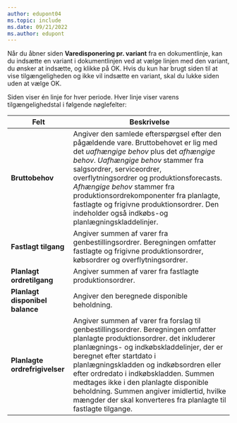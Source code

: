 ```yaml
---
author: edupont04
ms.topic: include
ms.date: 09/21/2022
ms.author: edupont
---
```

Når du åbner siden **Varedisponering pr. variant** fra en dokumentlinje, kan du indsætte en variant i dokumentlinjen ved at vælge linjen med den variant, du ønsker at indsætte, og klikke på OK. Hvis du kun har brugt siden til at vise tilgængeligheden og ikke vil indsætte en variant, skal du lukke siden uden at vælge OK.

Siden viser én linje for hver periode. Hver linje viser varens tilgængelighedstal i følgende nøglefelter:

| Felt | Beskrivelse |
|--|--|
| **Bruttobehov**| Angiver den samlede efterspørgsel efter den pågældende vare. Bruttobehovet er lig med det *uafhængige behov* plus det *afhængige behov*. *Uafhængige behov* stammer fra salgsordrer, serviceordrer, overflytningsordrer og produktionsforecasts. *Afhængige behov* stammer fra produktionsordrekomponenter fra planlagte, fastlagte og frigivne produktionsordrer. Den indeholder også indkøbs-og planlægningskladdelinjer.|
| **Fastlagt tilgang** | Angiver summen af varer fra genbestillingsordrer. Beregningen omfatter fastlagte og frigivne produktionsordrer, købsordrer og overflytningsordrer. |
| **Planlagt ordretilgang** | Angiver summen af varer fra fastlagte produktionsordrer. |
| **Planlagt disponibel balance** | Angiver den beregnede disponible beholdning. |
| **Planlagte ordrefrigivelser** | Angiver summen af varer fra forslag til genbestillingsordrer. Beregningen omfatter planlagte produktionsordrer. det inkluderer planlægnings- og indkøbskladdelinjer, der er beregnet efter startdato i planlægningskladden og indkøbsordren eller efter ordredato i indkøbskladden. Summen medtages ikke i den planlagte disponible beholdning. Summen angiver imidlertid, hvilke mængder der skal konverteres fra planlagte til fastlagte tilgange. |
